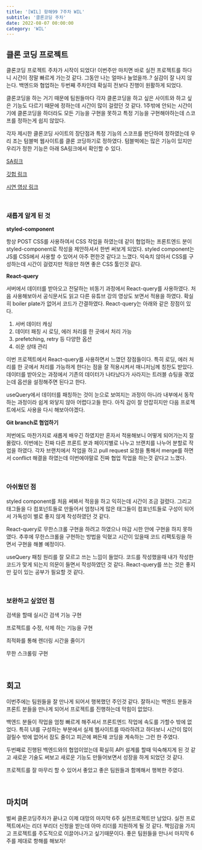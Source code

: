 ```yaml
---
title: '[WIL] 항해99 7주차 WIL'
subtitle: '클론코딩 주차'
date: 2022-08-07 00:00:00
category: 'WIL'
---
```


## 클론 코딩 프로젝트

클론코딩 프로젝트 주차가 시작이 되었다! 이번주만 마치면 바로 실전 프로젝트를 하다니 시간이 정말 빠르게 가는것 같다. 그동안 나는 얼마나 늘었을까..? 실감이 잘 나지 않는다. 백엔드와 협업하는 두번째 주차인데 확실히 전보다 진행이 원활하게 되었다.

클론코딩을 하는 거기 때문에 팀원들마다 각자 클론코딩을 하고 싶은 사이트와 하고 싶은 기능도 다르기 때문에 정하는데 시간이 많이 걸렸던 것 같다. 1주밖에 안되는 시간이기에 클론코딩을 하더라도 모든 기능을 구현을 못하고 특정 기능을 구현해야하는데 스코프를 정하는게 쉽지 않았다.

각자 제시한 클론코딩 사이트의 장단점과 특정 기능의 스코프를 판단하여 정하였는데 우리 조는 텀블벅 웹사이트를 클론 코딩하기로 정하였다. 텀블벅에는 많은 기능이 있지만 우리가 정한 기능은 아래 SA링크에서 확인할 수 있다.

[SA링크](https://www.notion.so/tumblbug-2-256d08cd3a8d43c4ad955cf40f8c83a3)

[깃헙 링크](https://github.com/HangHae99-Tumblbug/frontend)

[시연 영상 링크](https://www.youtube.com/watch?v=pitNSMnWOXs)

<br/>

### 새롭게 알게 된 것

**styled-component**

항상 POST CSS를 사용하여서 CSS 작업을 하였는데 같이 협업하는 프론트엔드 분이 styled-component로 작성을 제안하셔서 한번 써보게 되었다. styled component는 JS를 CSS에서 사용할 수 있어서 아주 편한것 같다고 느꼈다. 익숙치 않아서 CSS를 구성하는데 시간이 걸렸지만 적응만 하면 좋은 CSS 툴인것 같다.

**React-query**

서버에서 데이터를 받아오고 전달하는 비동기 과정에서 React-query를 사용하였다. 처음 사용해보아서 공식문서도 읽고 다른 유튜브 강의 영상도 보면서 적용을 하였다. 확실히 boiler plate가 없어서 코드가 간결하였다. React-query는 아래와 같은 장점이 있다.

1. 서버 데이터 캐싱
2. 데이터 패칭 시 로딩, 에러 처리를 한 곳에서 처리 가능
3. prefetching, retry 등 다양한 옵션
4. 쉬운 상태 관리

이번 프로젝트에서 React-query를 사용하면서 느꼈던 장점들이다. 특히 로딩, 에러 처리를 한 곳에서 처리를 가능하게 한다는 점을 잘 적용시켜서 매니저님께 칭찬도 받았다. 데이터를 받아오는 과정에서 기존의 데이터가 나타났다가 사라지는 트러블 슈팅을 겪었는데 옵션을 설정해주면 된다고 한다.

useQuery에서 데이터를 패칭하는 것이 눈으로 보여지는 과정이 아니라 내부에서 동작하는 과정이라 쉽게 와닿지 않아 어렵다고들 한다. 아직 감이 잘 안잡히지만 다음 프로젝트에서도 사용을 다시 해보아야겠다.

**Git branch로 협업하기**

저번에도 마찬가지로 새롭게 배우긴 하였지만 혼자서 적용해보니 어떻게 되어가는지 잘 몰랐다. 이번에는 진짜 다른 프론트 분과 페이지별로 나누고 브랜치를 나누어 분할로 작업을 하였다. 각자 브랜치에서 작업을 하고 pull request 요청을 통해서 merge를 하면서 conflict 해결을 하였는데 이번에야말로 진짜 협업 작업을 하는것 같다고 느꼈다.

<br/>

### 아쉬웠던 점

styled component를 처음 써봐서 적응을 하고 익히는데 시간이 조금 걸렸다. 그리고 태그들을 다 컴포넌트들로 만들어서 엄청나게 많은 태그들이 컴포넌트들로 구성이 되어서 가독성이 별로 좋지 않게 작성하였던 것 같다.

React-query로 무한스크롤 구현을 하려고 하였으나 마감 시한 안에 구현을 하지 못하였다. 추후에 무한스크롤을 구현하는 방법을 익혔고 시간이 있을때 코드 리팩토링을 하면서 구현을 해볼 예정이다.

useQuery 패칭 원리를 잘 모르고 쓰는 느낌이 들었다. 코드를 작성했을때 내가 작성한 코드가 맞게 되는지 의문이 들면서 작성하였던 것 같다. React-query를 쓰는 것은 좋지만 깊이 있는 공부가 필요할 것 같다.

<br/>

### 보완하고 싶었던 점

검색을 할때 실시간 검색 기능 구현

프로젝트를 수정, 삭제 하는 기능을 구현

최적화를 통해 렌더링 시간을 줄이기

무한 스크롤링 구현

<br/>

## 회고

이번주에는 팀원들을 잘 만나게 되어서 행복했던 주인것 같다. 잘하시는 백엔드 분들과 프론트 분들을 만나게 되어서 프로젝트를 진행하는데 막힘이 없었다.

백엔드 분들이 작업을 엄청 빠르게 해주셔서 프론트엔드 작업에 속도를 가할수 밖에 없었다. 특히 UI를 구성하는 부분에서 실제 웹사이트를 따라하려고 하다보니 시간이 많이 걸릴수 밖에 없어서 잠도 줄이고 피곤에 쩌든채 코딩을 계속하는 그런 한 주였다.

두번째로 진행된 백엔드와의 협업이었는데 확실히 API 설계를 할때 익숙해지게 된 것 같고 새로운 기술도 써보고 새로운 기능도 만들어보면서 성장을 하게 되었던 것 같다.

프로젝트를 잘 마무리 할 수 있어서 좋았고 좋은 팀원들과 함께해서 행복한 주였다.

<br/>

## **마치며**

벌써 클론코딩주차가 끝나고 이제 대망의 마지막 6주 실전프로젝트만 남았다. 실전 프로젝트에서는 리더 부리더 신청을 받는데 아마 리더를 지원하게 될 것 같다. 책임감을 가지고 프로젝트를 주도적으로 이끌어나가고 싶기때문이다. 좋은 팀원들을 만나서 마지막 6주를 제대로 항해를 해보자!
